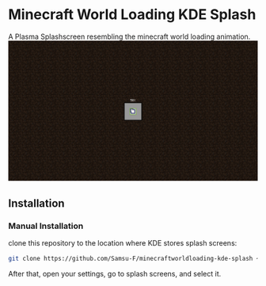 # Minecraft World Loading KDE Splash
A Plasma Splashscreen resembling the minecraft world loading animation.
![Splash Screen Preview](./contents/previews/splash.png)

## Installation
### Manual Installation
clone this repository to the location where KDE stores splash screens:
```sh
git clone https://github.com/Samsu-F/minecraftworldloading-kde-splash ~/.local/share/plasma/look-and-feel/minecraftworldloading-kde-splash
```
After that, open your settings, go to splash screens, and select it.

